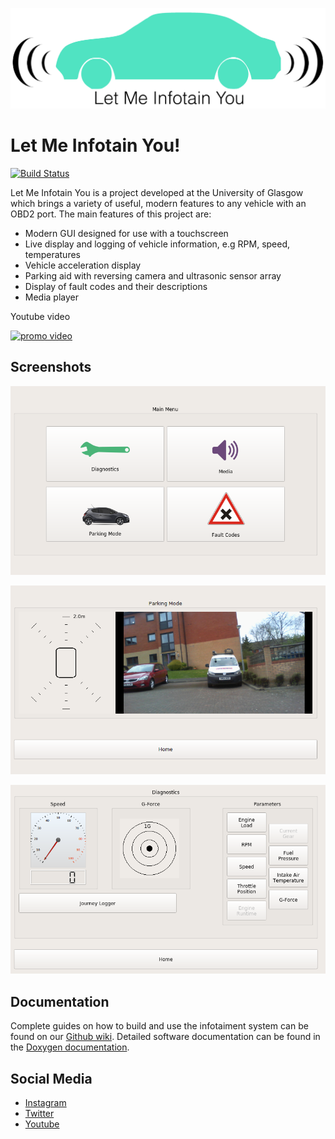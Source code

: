 ![banner](https://github.com/luishowell/infotainment-system/blob/master/Media/Logo/banner_white.png?raw=true)

# Let Me Infotain You!

[![Build Status](https://travis-ci.com/luishowell/infotainment-system.svg?branch=master)](https://travis-ci.com/luishowell/infotainment-system)

Let Me Infotain You is a project developed at the University of Glasgow which brings a variety of useful, modern features to any vehicle with an OBD2 port. The main features of this project are:

* Modern GUI designed for use with a touchscreen
* Live display and logging of vehicle information, e.g RPM, speed, temperatures
* Vehicle acceleration display
* Parking aid with reversing camera and ultrasonic sensor array
* Display of fault codes and their descriptions
* Media player 

Youtube video

[![promo video](https://img.youtube.com/vi/IjcHbDSLNJg/0.jpg)](https://www.youtube.com/watch?v=IjcHbDSLNJg)

## Screenshots


![home screen](https://github.com/luishowell/infotainment-system/blob/master/Media/Screenshots/home_screen.PNG?raw=true)

![parking screen](https://github.com/luishowell/infotainment-system/blob/master/Media/Screenshots/parking_screen.png?raw=true)

![diagnostics screen](https://github.com/luishowell/infotainment-system/blob/master/Media/Screenshots/diagnostics_screen.PNG?raw=true)

## Documentation

Complete guides on how to build and use the infotaiment system can be found on our [Github wiki](https://github.com/luishowell/infotainment-system/wiki). Detailed software documentation can be found in the [Doxygen documentation](https://luishowell.github.io/infotainment-system/annotated.html).

## Social Media

- [Instagram](https://www.instagram.com/infotainyou/)
- [Twitter](https://twitter.com/InfotainYou)
- [Youtube](https://www.youtube.com/channel/UCcqjJ8Hy_WSgq_QDlyoAUrA)

